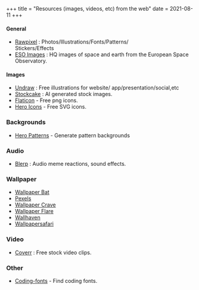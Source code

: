 +++
title = "Resources (images, videos, etc) from the web"
date = 2021-08-11
+++

#### General
- [Rawpixel](https://www.rawpixel.com/) :  Photos/Illustrations/Fonts/Patterns/ \
	Stickers/Effects
- [ESO Images](https://www.eso.org/public/images/) : HQ images of space and earth from the European Space Observatory.

#### Images 
- [Undraw](https://undraw.co/) : Free illustrations for website/ 
	app/presentation/social,etc
- [Stockcake](https://stockcake.com/) : AI generated stock images.
- [Flaticon](https://www.flaticon.com/) - Free png icons.
- [Hero Icons](https://heroicons.com/) - Free SVG icons.

### Backgrounds
- [Hero Patterns](https://heropatterns.com/) - Generate pattern backgrounds

### Audio
- [Blerp](https://blerp.com/discover/top-blerps) : Audio meme reactions, sound effects.

### Wallpaper
- [Wallpaper Bat](https://wallpaperbat.com/)
- [Pexels](https://www.pexels.com/)
- [Wallpaper Crave](https://wallpapercave.com/)
- [Wallpaper Flare](https://www.wallpaperflare.com/)
- [Wallhaven](https://wallhaven.cc/)
- [Wallpapersafari](https://wallpapersafari.com/)

### Video
- [Coverr](https://coverr.co/) : Free stock video clips.

### Other
- [Coding-fonts](https://coding-fonts.pages.dev/) - Find coding fonts.